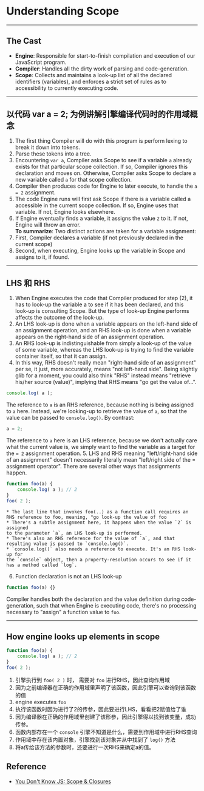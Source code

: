# Understanding Scope

***
## The Cast
* **Engine**: Responsible for start-to-finish compilation and execution of our JavaScript program.
* **Compiler**: Handles all the dirty work of parsing and code-generation.
* **Scope**: Collects and maintains a look-up list of all the declared identifiers (variables), and enforces a strict set of rules as to accessibility to currently executing code.

***
## 以代码 var a = 2; 为例讲解引擎编译代码时的作用域概念
1. The first thing Compiler will do with this program is perform lexing to break it down into tokens.
2. Parse these tokens into a tree.
3. Encountering `var a`, Compiler asks Scope to see if a variable `a` already exists for that particular scope collection. If so, Compiler ignores this declaration and moves on. Otherwise, Compiler asks Scope to declare a new variable called `a` for that scope collection.
4. Compiler then produces code for Engine to later execute, to handle the `a = 2` assignment.
5. The code Engine runs will first ask Scope if there is a variable called a accessible in the current scope collection. If so, Engine uses that variable. If
not, Engine looks elsewhere.
6. If Engine eventually finds a variable, it assigns the value `2` to it. If not, Engine will throw an error.  
**To summarize**: Two distinct actions are taken for a variable assignment:
1. First, Compiler declares a variable (if not previously declared in the current scope)
2. Second, when executing, Engine looks up the variable in Scope and assigns to
it, if found.

***
## LHS 和 RHS
1. When Engine executes the code that Compiler produced for step (2), it has to look-up the variable a to see if it has been declared, and this look-up is consulting Scope. But the type of look-up Engine performs affects the outcome of the look-up.
2. An LHS look-up is done when a variable appears on the left-hand side of an assignment operation, and an RHS look-up is done when a variable appears on the right-hand side of an assignment operation.
3. An RHS look-up is indistinguishable from simply a look-up of the value of some variable, whereas the LHS look-up is trying to find the variable container itself, so that it can assign.
4. In this way, RHS doesn't really mean "right-hand side of an assignment" per se, it just, more accurately, means "not left-hand side". Being slightly glib for a moment, you could also think "RHS" instead means "retrieve his/her source (value)", implying that RHS means "go get the value of...".
```js
console.log( a );
```
The reference to `a` is an RHS reference, because nothing is being assigned to `a` here. Instead, we're looking-up to retrieve the value of `a`, so that the value
can be passed to `console.log()`.
By contrast:
```js
a = 2;
```
The reference to `a` here is an LHS reference, because we don't actually care what the current value is, we simply want to find the variable as a target for the `= 2` assignment operation.
5. LHS and RHS meaning "left/right-hand side of an assignment" doesn't necessarily literally mean "left/right side of the = assignment operator". There are several other ways that assignments happen.
```js
function foo(a) {
	console.log( a ); // 2
}
foo( 2 );
```
    * The last line that invokes foo(..) as a function call requires an RHS reference to foo, meaning, "go look-up the value of foo
    * There's a subtle assignment here, it happens when the value `2` is assigned
    to the parameter `a`, an LHS look-up is performed.
    * There's also an RHS reference for the value of `a`, and that resulting value is passed to `console.log()`.
    * `console.log()` also needs a reference to execute. It's an RHS look-up for
    the `console` object, then a property-resolution occurs to see if it has a method called `log`.
6. Function declaration is not an LHS look-up
```js
function foo(a) {}
```
 Compiler handles both the declaration and the value definition during code-generation, such that when Engine is executing code, there's no processing necessary to "assign" a function value to `foo`.

***
## How engine looks up elements in scope
```js
function foo(a) {
    console.log( a ); // 2
}
foo( 2 );
```
1. 引擎执行到 `foo( 2 )` 时， 需要对 `foo` 进行RHS，因此查询作用域
2. 因为之前编译器在正确的作用域里声明了该函数，因此引擎可以查询到该函数的值
3. engine executes `foo`
4. 执行该函数时因为进行了2的传参，因此要进行LHS，看看把2赋值给了谁
5. 因为编译器在正确的作用域里创建了该形参，因此引擎得以找到该变量，成功传参。
6. 函数内部存在一个 `console` 引擎不知道是什么，需要到作用域中进行RHS查询
7. 作用域中存在该内置对象，引擎找到该对象并从中找到了 `log()` 方法
8. 将a传给该方法的参数时，还要进行一次RHS来确定a的值。

## Reference
* [You Don't Know JS: Scope & Closures](https://github.com/getify/You-Dont-Know-JS/blob/master/scope%20%26%20closures/ch1.md)
